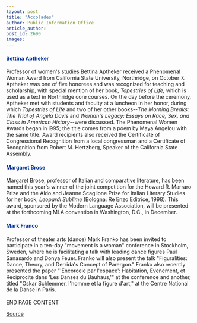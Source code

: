```yaml
---
layout: post
title: "Accolades"
author: Public Information Office
article_author: 
post_id: 2690
images:
---
```


<h4>
  <font color="#003399">Bettina Aptheker</font>
</h4>
<p>
  Professor of women's studies Bettina Aptheker received a Phenomenal Woman Award from California State University, Northridge, on October 7. Aptheker was one of five honorees and was recognized for teaching and scholarship, with special mention of her book, <i>Tapestries of Life,</i> which is used as a text in Northridge core courses. On the day before the ceremony, Aptheker met with students and faculty at a luncheon in her honor, during which <i>Tapestries of Life</i> and two of her other books--<i>The Morning Breaks: The Trial of Angela Davis</i> and <i>Woman's Legacy: Essays on Race, Sex, and Class in American History</i>--were discussed. The Phenomenal Women Awards began in l995; the title comes from a poem by Maya Angelou with the same title. Award recipients also received the Certificate of Congressional Recognition from a local congressman and a Certificate of Recognition from Robert M. Hertzberg, Speaker of the California State Assembly.
</p>
<h4>
  <font color="#003399">Margaret Brose</font>
</h4>
<p>
  Margaret Brose, professor of Italian and comparative literature, has been named this year's winner of the joint competition for the Howard R. Marraro Prize and the Aldo and Jeanne Scaglione Prize for Italian Literary Studies for her book, <i>Leopardi Sublime</i> (Bologna: Re Enzo Editrice, 1998). This award, sponsored by the Modern Language Association, will be presented at the forthcoming MLA convention in Washington, D.C., in December.
</p>
<h4>
  <font color="#003399">Mark Franco</font>
</h4>
<p>
  Professor of theater arts (dance) Mark Franko has been invited to participate in a ten-day "movement is a woman" conference in Stockholm, Sweden, where he is facilitating a talk with leading dance figures Paul Sanasardo and Donya Feuer. Franko will also present the talk "Figuralities: Dance, Theory, and Derrida's Concept of Parergon." Franko also recently presented the paper "'Encorcele par l'espace': Habitation, Evenement, et Reciprocite dans 'Les Danses du Bauhaus,'" at the conference and another, titled "Oskar Schlemmer, l'homme et la figure d'art," at the Centre National de la Danse in Paris.<br>
  <br>
  END PAGE CONTENT
</p>
<p><a href="http://www1.ucsc.edu/currents/00-01/10-23/accolades.html" title="Permalink to accolades">Source</a></p>

